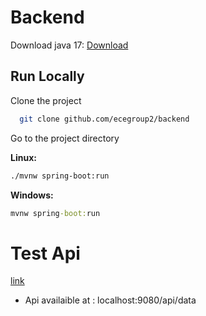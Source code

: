# Backend

Download java 17: [Download](https://builds.openlogic.com/downloadJDK/openlogic-openjdk/17.0.13+11/openlogic-openjdk-17.0.13+11-windows-x64.zip)

## Run Locally

Clone the project

```bash
  git clone github.com/ecegroup2/backend
```

Go to the project directory

**Linux:**
```bash
./mvnw spring-boot:run
```
**Windows:**
```cmd
mvnw spring-boot:run
```
# Test Api

[link](http://localhost:9080/swagger-ui/index.html)

- Api  availaible at :  localhost:9080/api/data

